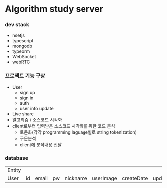 # Algorithm study server

### dev stack

- nsetjs
- typescript
- mongodb
- typeorm
- WebSocket
- webRTC

### 프로젝트 기능 구상

- User
  - sign up
  - sign in
  - auth
  - user info update
- Live share
- 알고리즘 / 소스코드 시각화
- client로부터 입력받은 소스코드 시각화를 위한 코드 분석
  - 토큰화(각각 programming laguage별로 string tokenization)
  - 구문분석
  - client에 분석내용 전달

### database

<table>
  <tr>
    <td>Entity</td>
    <td></td>
    <td></td>
    <td></td>
    <td></td>
    <td></td>
    <td></td>
    <td></td>
    <td></td>
  </tr>
  <tr>
    <td>User</td>
    <td>id</td>
    <td>email</td>
    <td>pw</td>
    <td>nickname</td>
    <td>userImage</td>
    <td>createDate</td>
    <td>updateDate</td>
    <td>isActivity</td>
  </tr>
</table>
